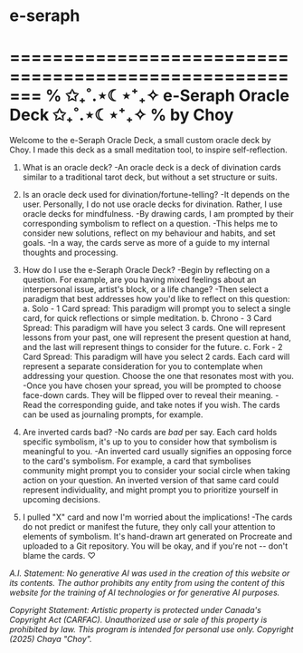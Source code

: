 # e-seraph
=======================================================
% ✩₊˚.⋆☾⋆⁺₊✧ e-Seraph Oracle Deck ✩₊˚.⋆☾⋆⁺₊✧
% by Choy
=======================================================
Welcome to the e-Seraph Oracle Deck, a small custom oracle deck by Choy.
I made this deck as a small meditation tool, to inspire self-reflection.

1. What is an oracle deck?
-An oracle deck is a deck of divination cards similar to a traditional tarot deck, but without a set structure or suits.

2. Is an oracle deck used for divination/fortune-telling?
-It depends on the user. Personally, I do not use oracle decks for divination. Rather, I use oracle decks for mindfulness.
-By drawing cards, I am prompted by their corresponding symbolism to reflect on a question.
-This helps me to consider new solutions, reflect on my behaviour and habits, and set goals.
-In a way, the cards serve as more of a guide to my internal thoughts and processing.

3. How do I use the e-Seraph Oracle Deck?
-Begin by reflecting on a question. For example, are you having mixed feelings about an interpersonal issue, artist's block,
or a life change?
-Then select a paradigm that best addresses how you'd like to reflect on this question:
a. Solo - 1 Card spread: This paradigm will prompt you to select a single card, for quick reflections or simple meditation.
b. Chrono - 3 Card Spread: This paradigm will have you select 3 cards. One will represent lessons from your past, one will represent the present question at hand, and the last will represent things to consider for the future.
c. Fork - 2 Card Spread: This paradigm will have you select 2 cards. Each card will represent a separate consideration for you to contemplate when addressing your question. Choose the one that resonates most with you.
-Once you have chosen your spread, you will be prompted to choose face-down cards. They will be flipped over to reveal their meaning.
-Read the corresponding guide, and take notes if you wish. The cards can be used as journaling prompts, for example.

4. Are inverted cards bad?
-No cards are *bad* per say. Each card holds specific symbolism, it's up to you to consider how that symbolism is meaningful to you.
-An inverted card usually signifies an opposing force to the card's symbolism. For example, a card that symbolises community might prompt you to consider your social circle when taking action on your question. An inverted version of that same card could represent individuality, and might prompt you to prioritize yourself in upcoming decisions.

5. I pulled "X" card and now I'm worried about the implications!
-The cards do not predict or manifest the future, they only call your attention to elements of symbolism. It's hand-drawn art generated on Procreate and uploaded to a Git repository. You will be okay, and if you're not -- don't blame the cards. ♡

_A.I. Statement:_
_No generative AI was used in the creation of this website or its contents. The author prohibits any entity from using the content of this website for the training of AI technologies or for generative AI purposes._

_Copyright Statement:_
_Artistic property is protected under Canada's Copyright Act (CARFAC). Unauthorized use or sale of this property is prohibited by law. This program is intended for personal use only. Copyright (2025) Chaya "Choy"._